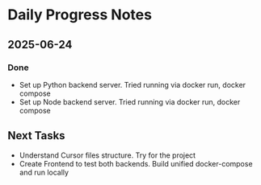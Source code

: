# Daily Progress Notes

## 2025-06-24

### Done

- Set up Python backend server. Tried running via docker run, docker compose
- Set up Node backend server. Tried running via docker run, docker compose

## Next Tasks

- Understand Cursor files structure. Try for the project
- Create Frontend to test both backends. Build unified docker-compose and run locally